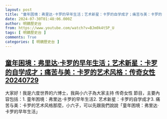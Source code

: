 ```yaml
---
layout: post
title: "童年困境：弗里达·卡罗的早年生活；艺术新星：卡罗的自学成才；痛苦与美：卡罗的艺术风格：传奇女性20240729"
date: 2024-07-30T01:48:06.000Z
author: 明鏡歷史台
from: https://www.youtube.com/watch?v=BJm0k4t5P_U
tags: [ 明鏡歷史台 ]
comments: True
categories: [ 明鏡歷史台 ]
---
```

<!--1722304086000-->
[童年困境：弗里达·卡罗的早年生活；艺术新星：卡罗的自学成才；痛苦与美：卡罗的艺术风格：传奇女性20240729](https://www.youtube.com/watch?v=BJm0k4t5P_U)
------

<div>
大家好！我是六度世界的六博士，我與小六子為大家主持 传奇女性 節目，主要內容包括：1. 童年困境：弗里达·卡罗的早年生活2. 艺术新星：卡罗的自学成才3. 痛苦与美：卡罗的艺术风格那麼，小六子，可以先跟我們說說「童年困境：弗里达·卡罗的早年生活」
</div>
